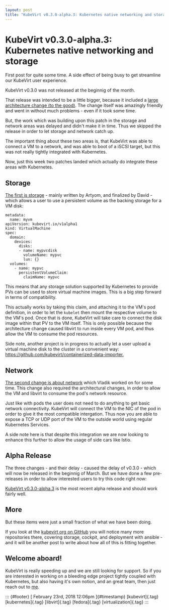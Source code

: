 ```yaml
---
layout: post
title: "KubeVirt v0.3.0-alpha.3: Kubernetes native networking and storage"
---
```



KubeVirt v0.3.0-alpha.3: Kubernetes native networking and storage
=================================================================

First post for quite some time. A side effect of being busy to get
streamline our KubeVirt user experience.

KubeVirt v0.3.0 was not released at the beginnig of the month.

That release was intended to be a little bigger, because it included a
[large architecture change (to the
good)](https://github.com/kubevirt/kubevirt/pull/663). The change itself
was amazingly friendly and went in without much problems - even if it
took some time.

But, the work which was building upon this patch in the storage and
network areas was delayed and didn't make it in time. Thus we skipped
the release in order to let storage and network catch up.

The important thing about these two areas is, that KubeVirt was able to
connect a VM to a network, and was able to boot of a iSCSI target, but
this was not really tightly integrated with Kubernetes.

Now, just this week two patches landed which actually do integrate these
areas with Kubernetes.

Storage
-------

[The first is storage](https://github.com/kubevirt/kubevirt/pull/734) -
mainly written by Artyom, and finalized by David - which allows a user
to use a persistent volume as the backing storage for a VM disk:

    metadata:
      name: myvm
    apiVersion: kubevirt.io/v1alpha1
    kind: VirtualMachine
    spec:
      domain:
        devices:
          disks:
          - name: mypvcdisk
            volumeName: mypvc
            lun: {}
      volumes:
        - name: mypvc
          persistentVolumeClaim:
            claimName: mypvc

This means that any storage solution supported by Kubernetes to provide
PVs can be used to store virtual machine images. This is a big step
forward in terms of compatibility.

This actually works by taking this claim, and attaching it to the VM's
pod definition, in order to let the `kubelet` then mount the respective
volume to the VM's pod. Once that is done, KubeVirt will take care to
connect the disk image within that PV to the VM itself. This is only
possible because the architecture change caused libvirt to run inside
every VM pod, and thus allow the VM to consume the pod resources.

Side note, another project is in progress to actually let a user upload
a virtual machine disk to the cluster in a convenient way:
<https://github.com/kubevirt/containerized-data-importer.>

Network
-------

[The second change is about
network](https://github.com/kubevirt/kubevirt/pull/686) which Vladik
worked on for some time. This change also required the architectural
changes, in order to allow the VM and libvirt to consume the pod's
network resource.

Just like with pods the user does not need to do anything to get basic
network connectivity. KubeVirt will connect the VM to the NIC of the pod
in order to give it the most compatible intergation. Thus now you are
able to expose a TCP or UDP port of the VM to the outside world using
regular Kubernetes Services.

A side note here is that despite this integration we are now looking to
enhance this further to allow the usage of side cars like Istio.

Alpha Release
-------------

The three changes - and their delay - caused the delay of v0.3.0 - which
will now be released in the beginnig of March. But we have done a few
pre-releases in order to allow interested users to try this code right
now:

[KubeVirt
v0.3.0-alpha.3](https://github.com/kubevirt/kubevirt/releases/tag/v0.3.0-alpha.3)
is the most recent alpha release and should work fairly well.

More
----

But these items were just a small fraction of what we have been doing.

If you look at the [kubevirt org on
GitHub](https://github.com/kubevirt/) you will notice many more
repositories there, covering storage, cockpit, and deployment with
ansible - and it will be another post to write about how all of this is
fitting together.

Welcome aboard!
---------------

KubeVirt is really speeding up and we are still looking for support. So
if you are interested in working on a bleeding edge project tightly
coupled with Kubernetes, but also having it's own notion, and an great
team, then just reach out to [me](http://fabiand@redhat.com).

::: {#footer}
[ February 23rd, 2018 12:06pm ]{#timestamp} [kubevirt]{.tag}
[kubernetes]{.tag} [libvirt]{.tag} [fedora]{.tag} [virtualization]{.tag}
:::
